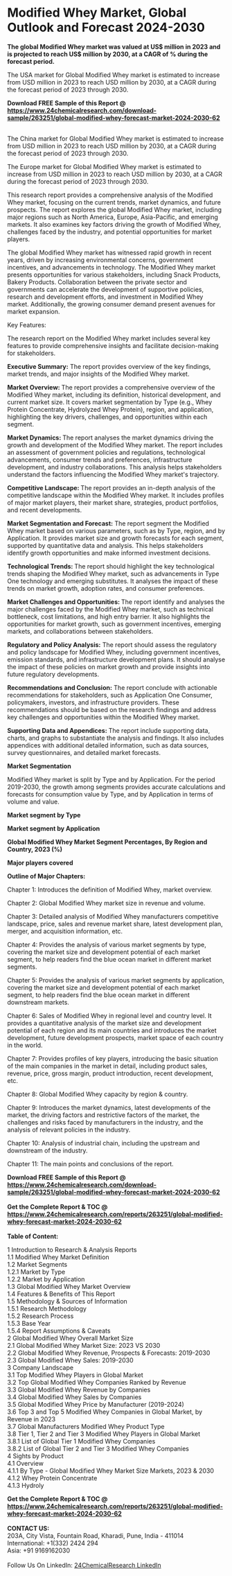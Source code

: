 <h1>Modified Whey Market, Global Outlook and Forecast 2024-2030</h1><p><strong>The global Modified Whey market was valued at US$ million in 2023 and is projected to reach US$ million by 2030, at a CAGR of % during the forecast period.</strong></p><p>
</p><p>The USA market for Global Modified Whey market is estimated to increase from USD million in 2023 to reach USD million by 2030, at a CAGR during the forecast period of 2023 through 2030.</p><div><b>Download FREE Sample of this Report @ 
            <a href="https://www.24chemicalresearch.com/download-sample/263251/global-modified-whey-forecast-market-2024-2030-62">
            https://www.24chemicalresearch.com/download-sample/263251/global-modified-whey-forecast-market-2024-2030-62</a></b></div><br><p>
</p><p>The China market for Global Modified Whey market is estimated to increase from USD million in 2023 to reach USD million by 2030, at a CAGR during the forecast period of 2023 through 2030.</p><p>
</p><p>The Europe market for Global Modified Whey market is estimated to increase from USD million in 2023 to reach USD million by 2030, at a CAGR during the forecast period of 2023 through 2030.</p><p>
</p><p>This research report provides a comprehensive analysis of the Modified Whey market, focusing on the current trends, market dynamics, and future prospects. The report explores the global Modified Whey market, including major regions such as North America, Europe, Asia-Pacific, and emerging markets. It also examines key factors driving the growth of Modified Whey, challenges faced by the industry, and potential opportunities for market players.</p><p>
</p><p>The global Modified Whey market has witnessed rapid growth in recent years, driven by increasing environmental concerns, government incentives, and advancements in technology. The Modified Whey market presents opportunities for various stakeholders, including Snack Products, Bakery Products. Collaboration between the private sector and governments can accelerate the development of supportive policies, research and development efforts, and investment in Modified Whey market. Additionally, the growing consumer demand present avenues for market expansion.</p><p>
Key Features:</p><p>
The research report on the Modified Whey market includes several key features to provide comprehensive insights and facilitate decision-making for stakeholders.</p><p>
<strong>Executive Summary:</strong> The report provides overview of the key findings, market trends, and major insights of the Modified Whey market.</p><p>
<strong>Market Overview: </strong>The report provides a comprehensive overview of the Modified Whey market, including its definition, historical development, and current market size. It covers market segmentation by Type (e.g., Whey Protein Concentrate, Hydrolyzed Whey Protein), region, and application, highlighting the key drivers, challenges, and opportunities within each segment.</p><p>
<strong>Market Dynamics: </strong>The report analyses the market dynamics driving the growth and development of the Modified Whey market. The report includes an assessment of government policies and regulations, technological advancements, consumer trends and preferences, infrastructure development, and industry collaborations. This analysis helps stakeholders understand the factors influencing the Modified Whey market's trajectory.</p><p>
<strong>Competitive Landscape: </strong>The report provides an in-depth analysis of the competitive landscape within the Modified Whey market. It includes profiles of major market players, their market share, strategies, product portfolios, and recent developments.</p><p>
<strong>Market Segmentation and Forecast:</strong> The report segment the Modified Whey market based on various parameters, such as by Type, region, and by Application. It provides market size and growth forecasts for each segment, supported by quantitative data and analysis. This helps stakeholders identify growth opportunities and make informed investment decisions.</p><p>
<strong>Technological Trends: </strong>The report should highlight the key technological trends shaping the Modified Whey market, such as advancements in Type One technology and emerging substitutes. It analyses the impact of these trends on market growth, adoption rates, and consumer preferences.</p><p>
<strong>Market Challenges and Opportunities: </strong>The report identify and analyses the major challenges faced by the Modified Whey market, such as technical bottleneck, cost limitations, and high entry barrier. It also highlights the opportunities for market growth, such as government incentives, emerging markets, and collaborations between stakeholders.</p><p>
<strong>Regulatory and Policy Analysis:</strong> The report should assess the regulatory and policy landscape for Modified Whey, including government incentives, emission standards, and infrastructure development plans. It should analyse the impact of these policies on market growth and provide insights into future regulatory developments.</p><p>
<strong>Recommendations and Conclusion:</strong> The report conclude with actionable recommendations for stakeholders, such as Application One Consumer, policymakers, investors, and infrastructure providers. These recommendations should be based on the research findings and address key challenges and opportunities within the Modified Whey market.</p><p>
<strong>Supporting Data and Appendices: </strong>The report include supporting data, charts, and graphs to substantiate the analysis and findings. It also includes appendices with additional detailed information, such as data sources, survey questionnaires, and detailed market forecasts.</p><p>
<strong>Market Segmentation</strong></p><p>
Modified Whey market is split by Type and by Application. For the period 2019-2030, the growth among segments provides accurate calculations and forecasts for consumption value by Type, and by Application in terms of volume and value.</p><p>
</p><p></p><p>
<strong>Market segment by Type</strong></p><p>
</p><p>
</p><p><strong>Market segment by Application</strong></p><p>
</p><p>
</p><p><strong>Global Modified Whey Market Segment Percentages, By Region and Country, 2023 (%)</strong></p><p>
</p><p>
</p><p></p><p>
<strong>Major players covered</strong></p><p>
</p><p>
</p><p><strong>Outline of Major Chapters:</strong></p><p>
Chapter 1: Introduces the definition of Modified Whey, market overview.</p><p>
Chapter 2: Global Modified Whey market size in revenue and volume.</p><p>
Chapter 3: Detailed analysis of Modified Whey manufacturers competitive landscape, price, sales and revenue market share, latest development plan, merger, and acquisition information, etc.</p><p>
Chapter 4: Provides the analysis of various market segments by type, covering the market size and development potential of each market segment, to help readers find the blue ocean market in different market segments.</p><p>
Chapter 5: Provides the analysis of various market segments by application, covering the market size and development potential of each market segment, to help readers find the blue ocean market in different downstream markets.</p><p>
Chapter 6: Sales of Modified Whey in regional level and country level. It provides a quantitative analysis of the market size and development potential of each region and its main countries and introduces the market development, future development prospects, market space of each country in the world.</p><p>
Chapter 7: Provides profiles of key players, introducing the basic situation of the main companies in the market in detail, including product sales, revenue, price, gross margin, product introduction, recent development, etc.</p><p>
Chapter 8: Global Modified Whey capacity by region &amp; country.</p><p>
Chapter 9: Introduces the market dynamics, latest developments of the market, the driving factors and restrictive factors of the market, the challenges and risks faced by manufacturers in the industry, and the analysis of relevant policies in the industry.</p><p>
Chapter 10: Analysis of industrial chain, including the upstream and downstream of the industry.</p><p>
Chapter 11: The main points and conclusions of the report.</p><div><b>Download FREE Sample of this Report @ 
            <a href="https://www.24chemicalresearch.com/download-sample/263251/global-modified-whey-forecast-market-2024-2030-62">
            https://www.24chemicalresearch.com/download-sample/263251/global-modified-whey-forecast-market-2024-2030-62</a></b></div><br><div><b>Get the Complete Report & TOC @ 
            <a href="https://www.24chemicalresearch.com/reports/263251/global-modified-whey-forecast-market-2024-2030-62">
            https://www.24chemicalresearch.com/reports/263251/global-modified-whey-forecast-market-2024-2030-62</a></b></div><br>
            <b>Table of Content:</b><p>1 Introduction to Research & Analysis Reports<br />
    1.1 Modified Whey Market Definition<br />
    1.2 Market Segments<br />
        1.2.1 Market by Type<br />
        1.2.2 Market by Application<br />
    1.3 Global Modified Whey Market Overview<br />
    1.4 Features & Benefits of This Report<br />
    1.5 Methodology & Sources of Information<br />
        1.5.1 Research Methodology<br />
        1.5.2 Research Process<br />
        1.5.3 Base Year<br />
        1.5.4 Report Assumptions & Caveats<br />
2 Global Modified Whey Overall Market Size<br />
    2.1 Global Modified Whey Market Size: 2023 VS 2030<br />
    2.2 Global Modified Whey Revenue, Prospects & Forecasts: 2019-2030<br />
    2.3 Global Modified Whey Sales: 2019-2030<br />
3 Company Landscape<br />
    3.1 Top Modified Whey Players in Global Market<br />
    3.2 Top Global Modified Whey Companies Ranked by Revenue<br />
    3.3 Global Modified Whey Revenue by Companies<br />
    3.4 Global Modified Whey Sales by Companies<br />
    3.5 Global Modified Whey Price by Manufacturer (2019-2024)<br />
    3.6 Top 3 and Top 5 Modified Whey Companies in Global Market, by Revenue in 2023<br />
    3.7 Global Manufacturers Modified Whey Product Type<br />
    3.8 Tier 1, Tier 2 and Tier 3 Modified Whey Players in Global Market<br />
        3.8.1 List of Global Tier 1 Modified Whey Companies<br />
        3.8.2 List of Global Tier 2 and Tier 3 Modified Whey Companies<br />
4 Sights by Product<br />
    4.1 Overview<br />
        4.1.1 By Type - Global Modified Whey Market Size Markets, 2023 & 2030<br />
        4.1.2 Whey Protein Concentrate<br />
        4.1.3 Hydroly</p><div><b>Get the Complete Report & TOC @ 
            <a href="https://www.24chemicalresearch.com/reports/263251/global-modified-whey-forecast-market-2024-2030-62">
            https://www.24chemicalresearch.com/reports/263251/global-modified-whey-forecast-market-2024-2030-62</a></b></div><br><b>CONTACT US:</b><br>
            203A, City Vista, Fountain Road, Kharadi, Pune, India - 411014<br>
            International: +1(332) 2424 294<br>
            Asia: +91 9169162030 <br><br>
            Follow Us On LinkedIn: <a href="https://www.linkedin.com/company/24chemicalresearch/">24ChemicalResearch LinkedIn</a>